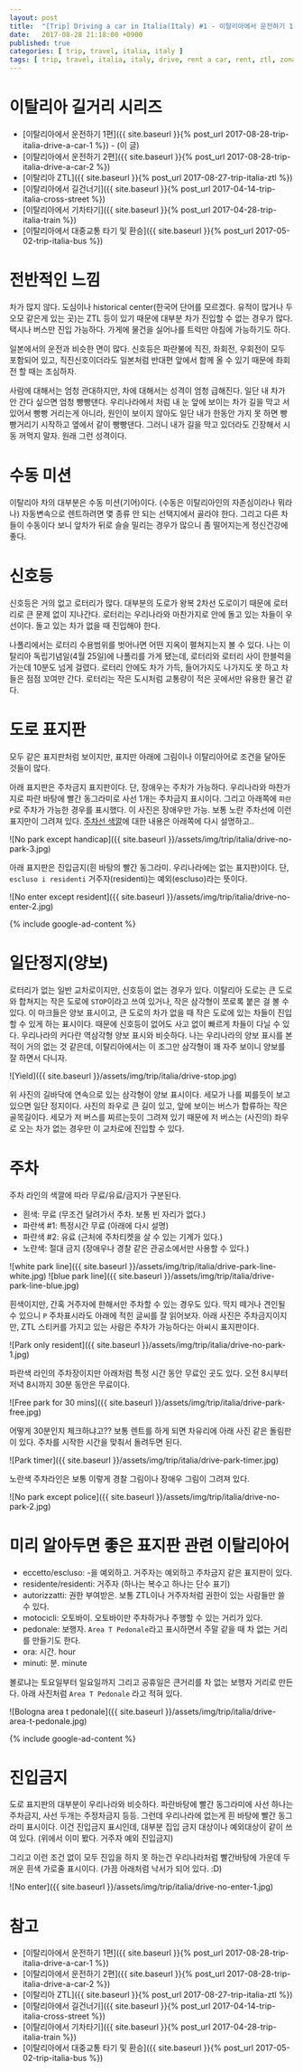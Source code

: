 ```yaml
---
layout: post
title:  "[Trip] Driving a car in Italia(Italy) #1 - 이탈리아에서 운전하기 1편"
date:   2017-08-28 21:18:00 +0900
published: true
categories: [ trip, travel, italia, italy ]
tags: [ trip, travel, italia, italy, drive, rent a car, rent, ztl, zona a traffico limitato, assisi, public transportation, transit ]
---
```


# 이탈리아 길거리 시리즈

- [이탈리아에서 운전하기 1편]({{ site.baseurl }}{% post_url 2017-08-28-trip-italia-drive-a-car-1 %}) - (이 글)
- [이탈리아에서 운전하기 2편]({{ site.baseurl }}{% post_url 2017-08-28-trip-italia-drive-a-car-2 %})
- [이탈리아 ZTL]({{ site.baseurl }}{% post_url 2017-08-27-trip-italia-ztl %})
- [이탈리아에서 길건너기]({{ site.baseurl }}{% post_url 2017-04-14-trip-italia-cross-street %})
- [이탈리아에서 기차타기]({{ site.baseurl }}{% post_url 2017-04-28-trip-italia-train %})
- [이탈리아에서 대중교통 타기 및 환승]({{ site.baseurl }}{% post_url 2017-05-02-trip-italia-bus %})


# 전반적인 느낌

차가 많지 않다. 도심이나 historical center(한국어 단어를 모르겠다. 유적이 많거나 두오모 같은게 있는 곳)는 ZTL 등이 있기 때문에 대부분 차가 진입할 수 없는 경우가 많다. 택시나 버스만 진입 가능하다. 가게에 물건을 실어나를 트럭만 아침에 가능하기도 하다.

일본에서의 운전과 비슷한 면이 많다. 신호등은 파란불에 직진, 좌회전, 우회전이 모두 포함되어 있고, 직진신호이더라도 일본처럼 반대편 앞에서 함께 올 수 있기 때문에 좌회전 할 때는 조심하자.

사람에 대해서는 엄청 관대하지만, 차에 대해서는 성격이 엄청 급해진다. 일단 내 차가 안 간다 싶으면 엄청 빵빵댄다. 우리나라에서 처럼 내 눈 앞에 보이는 차가 길을 막고 서 있어서 빵빵 거리는게 아니라, 원인이 보이지 않아도 일단 내가 한동안 가지 못 하면 빵빵거리기 시작하고 옆에서 같이 빵빵댄다. 그러니 내가 길을 막고 있더라도 긴장해서 시동 꺼먹지 말자. 원래 그런 성격이다.


# 수동 미션

이탈리아 차의 대부분은 수동 미션(기어)이다. (수동은 이탈리아인의 자존심이라나 뭐라나) 자동변속으로 렌트하려면 몇 종류 안 되는 선택지에서 골라야 한다. 그리고 다른 차들이 수동이다 보니 앞차가 뒤로 슬슬 밀리는 경우가 많으니 좀 떨어지는게 정신건강에 좋다.


# 신호등

신호등은 거의 없고 로터리가 많다. 대부분의 도로가 왕복 2차선 도로이기 때문에 로터리로 큰 문제 없이 지나간다. 로터리는 우리나라와 마찬가지로 안에 돌고 있는 차들이 우선이다. 돌고 있는 차가 없을 때 진입해야 한다.

나폴리에서는 로터리 수용범위를 벗어나면 어떤 지옥이 펼쳐지는지 볼 수 있다. 나는 이탈리아 독립기념일(4월 25일)에 나폴리를 가게 됐는데, 로터리와 로터리 사이 한블럭을 가는데 10분도 넘게 걸렸다. 로터리 안에도 차가 가득, 들어가지도 나가지도 못 하고 차들은 점점 꼬여만 간다. 로터리는 작은 도시처럼 교통량이 적은 곳에서만 유용한 물건 같다.


# 도로 표지판

모두 같은 표지판처럼 보이지만, 표지만 아래에 그림이나 이탈리아어로 조건을 달아둔 것들이 많다.

아래 표지판은 주차금지 표지판이다. 단, 장애우는 주차가 가능하다. 우리나라와 마찬가지로 파란 바탕에 빨간 동그라미로 사선 1개는 주차금지 표시이다. 그리고 아래쪽에 `파란 P`로 주차가 가능한 경우를 표시했다. 이 사진은 장애우만 가능. 보통 노란 주차선에 이런 표지만이 그려져 있다. [주차선 색깔](#parking-link)에 대한 내용은 아래쪽에 다시 설명하고..

![No park except handicap]({{ site.baseurl }}/assets/img/trip/italia/drive-no-park-3.jpg)

아래 표지판은 진입금지(흰 바탕의 빨간 동그라미. 우리나라에는 없는 표지판)이다. 단, `escluso i residenti` 거주자(residenti)는 예외(escluso)라는 뜻이다.

![No enter except resident]({{ site.baseurl }}/assets/img/trip/italia/drive-no-enter-2.jpg)

{% include google-ad-content %}


# 일단정지(양보)

로터리가 없는 일반 교차로이지만, 신호등이 없는 경우가 있다. 이탈리아 도로는 큰 도로와 합쳐지는 작은 도로에 `STOP`이라고 쓰여 있거나, 작은 삼각형이 쪼로록 붙은 걸 볼 수 있다. 이 마크들은 양보 표시이고, 큰 도로의 차가 없을 때 작은 도로에 있는 차들이 진입할 수 있게 하는 표시이다. 때문에 신호등이 없어도 사고 없이 빠르게 차들이 다닐 수 있다. 우리나라의 커다란 역삼각형 양보 표시와 비슷하다. 나는 우리나라의 양보 표시를 본 적이 거의 없는 것 같은데, 이탈리아에서는 이 조그만 삼각형이 꽤 자주 보이니 양보를 잘 하면서 다니자.

![Yield]({{ site.baseurl }}/assets/img/trip/italia/drive-stop.jpg)

위 사진의 길바닥에 연속으로 있는 삼각형이 양보 표시이다. 세모가 나를 찌를듯이 보고 있으면 일단 정지이다. 사진의 좌우로 큰 길이 있고, 앞에 보이는 버스가 합류하는 작은 골목길이다. 세모가 저 버스를 찌르는듯이 그려져 있기 때문에 저 버스는 (사진의) 좌우로 오는 차가 없는 경우만 이 교차로에 진입할 수 있다.


# <a name="parking-link"></a>주차

주차 라인의 색깔에 따라 무료/유료/금지가 구분된다.

- 흰색: 무료 (무조건 달려가서 주차. 보통 빈 자리가 없다.)
- 파란색 #1: 특정시간 무료 (아래에 다시 설명)
- 파란색 #2: 유료 (근처에 주차티켓을 살 수 있는 기계가 있다.)
- 노란색: 절대 금지 (장애우나 경찰 같은 관공소에서만 사용할 수 있다.)

![white park line]({{ site.baseurl }}/assets/img/trip/italia/drive-park-line-white.jpg)
![blue park line]({{ site.baseurl }}/assets/img/trip/italia/drive-park-line-blue.jpg)

흰색이지만, 간혹 거주자에 한해서만 주차할 수 있는 경우도 있다. 딱지 떼거나 견인될 수 있으니 `P` 주차표시라도 아래에 적힌 글씨를 잘 읽어보자. 아래 사진은 주차금지이지만, ZTL 스티커를 가지고 있는 사람은 주차가 가능하다는 아씨시 표지판이다.

![Park only resident]({{ site.baseurl }}/assets/img/trip/italia/drive-no-park-1.jpg)

파란색 라인의 주차장이지만 아래처럼 특정 시간 동안 무료인 곳도 있다. 오전 8시부터 저녁 8시까지 30분 동안은 무료이다.

![Free park for 30 mins]({{ site.baseurl }}/assets/img/trip/italia/drive-park-free.jpg)

어떻게 30분인지 체크하냐고?? 보통 렌트를 하게 되면 차유리에 아래 사진 같은 돌림판이 있다. 주차를 시작한 시간을 맞춰서 돌려두면 된다.

![Park timer]({{ site.baseurl }}/assets/img/trip/italia/drive-park-timer.jpg)

노란색 주차라인은 보통 이렇게 경찰 그림이나 장애우 그림이 그려져 있다.

![No park except police]({{ site.baseurl }}/assets/img/trip/italia/drive-no-park-2.jpg)


# 미리 알아두면 좋은 표지판 관련 이탈리아어

- eccetto/escluso: -을 예외하고. 거주자는 예외하고 주차금지 같은 표지판이 있다.
- residente/residenti: 거주자 (하나는 복수고 하나는 단수 표기)
- autorizzatti: 권한 부여받은. 보통 ZTL이나 거주자처럼 권한이 있는 사람들만 쓸 수 있다.
- motocicli: 오토바이. 오토바이만 주차하거나 주행할 수 있는 거리가 있다.
- pedonale: 보행자. `Area T Pedonale`라고 표시하면서 주말 같을 때 차 없는 거리를 만들기도 한다.
- ora: 시간. hour
- minuti: 분. minute

볼로냐는 토요일부터 일요일까지 그리고 공휴일은 큰거리를 차 없는 보행자 거리로 만든다. 아래 사진처럼 `Area T Pedonale` 라고 적혀 있다.

![Bologna area t pedonale]({{ site.baseurl }}/assets/img/trip/italia/drive-area-t-pedonale.jpg)

{% include google-ad-content %}


# 진입금지

도로 표지판의 대부분이 우리나라와 비슷하다. 파란바탕에 빨간 동그라미에 사선 하나는 주차금지, 사선 두개는 주정차금지 등등. 그런데 우리나라에 없는게 흰 바탕에 빨간 동그라미 표시이다. 이건 진입금지 표시인데, 대부분 집입 금지 대상이나 예외대상이 같이 쓰여 있다. (위에서 이미 봤다. 거주자 예외 진입금지)

그리고 이런 조건 없이 모두 진입을 하지 못 하는건 우리나라처럼 빨간바탕에 가운데 두꺼운 흰색 가로줄 표시이다. (가끔 아래처럼 낙서가 되어 있다. :D)

![No enter]({{ site.baseurl }}/assets/img/trip/italia/drive-no-enter-1.jpg)


# 참고

- [이탈리아에서 운전하기 1편]({{ site.baseurl }}{% post_url 2017-08-28-trip-italia-drive-a-car-1 %})
- [이탈리아에서 운전하기 2편]({{ site.baseurl }}{% post_url 2017-08-28-trip-italia-drive-a-car-2 %})
- [이탈리아 ZTL]({{ site.baseurl }}{% post_url 2017-08-27-trip-italia-ztl %})
- [이탈리아에서 길건너기]({{ site.baseurl }}{% post_url 2017-04-14-trip-italia-cross-street %})
- [이탈리아에서 기차타기]({{ site.baseurl }}{% post_url 2017-04-28-trip-italia-train %})
- [이탈리아에서 대중교통 타기 및 환승]({{ site.baseurl }}{% post_url 2017-05-02-trip-italia-bus %})
